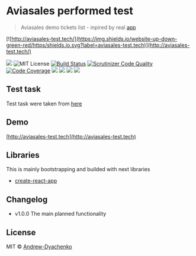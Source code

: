# Aviasales performed test

> Aviasales demo tickets list - inpired by real [app](https://www.aviasales.ru/)

[![http://aviasales-test.tech/](https://img.shields.io/website-up-down-green-red/https/shields.io.svg?label=aviasales-test.tech)](http://aviasales-test.tech/)

![](https://img.shields.io/github/package-json/v/Andrew-Dyachenko/aviasales-test.svg?style=flat)
![MIT License](https://img.shields.io/github/license/Andrew-Dyachenko/aviasales-test.svg)
[![Build Status](https://scrutinizer-ci.com/g/Andrew-Dyachenko/aviasales-test/badges/build.png?b=master)](https://scrutinizer-ci.com/g/Andrew-Dyachenko/aviasales-test/build-status/master)
[![Scrutinizer Code Quality](https://scrutinizer-ci.com/g/Andrew-Dyachenko/aviasales-test/badges/quality-score.png?b=master)](https://scrutinizer-ci.com/g/Andrew-Dyachenko/aviasales-test/?branch=master)
[![Code Coverage](https://scrutinizer-ci.com/g/Andrew-Dyachenko/aviasales-test/badges/coverage.png?b=master)](https://scrutinizer-ci.com/g/Andrew-Dyachenko/aviasales-test/?branch=master)
![](https://img.shields.io/github/issues/Andrew-Dyachenko/aviasales-test.svg)
![](https://img.shields.io/github/stars/Andrew-Dyachenko/aviasales-test.svg)
![](https://img.shields.io/github/forks/Andrew-Dyachenko/aviasales-test.svg)
![](https://img.shields.io/github/repo-size/andrew-dyachenko/aviasales-test.svg?style=flat)

## Test task
Test task were taken from [here](https://github.com/KosyanMedia/test-tasks/tree/master/aviasales)

## Demo
[http://aviasales-test.tech](http://aviasales-test.tech)

## Libraries
This is mainly bootstrapping and builded with next libraries
- [create-react-app](https://github.com/facebook/create-react-app)

## Changelog
- v1.0.0 The main planned functionality

## License

MIT © [Andrew-Dyachenko](https://github.com/Andrew-Dyachenko)
